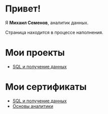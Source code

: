 # Привет!

Я **Михаил Семенов**, аналитик данных.

Страница находится в процессе наполнения. 

# Мои проекты
- [SQL и получение данных]()

# Мои сертификаты

- [SQL и получение данных](https://github.com/semenov-mikhail/portfolio/blob/main/sql_cert_msemenov.pdf)
- [Основы аналитики](https://github.com/semenov-mikhail/portfolio/blob/main/analytics_basics_cert_msemenov.pdf)
